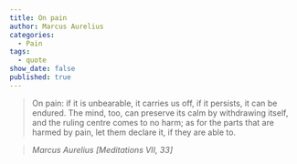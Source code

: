 ```yaml
---
title: On pain
author: Marcus Aurelius
categories:
  - Pain
tags:
  - quote
show_date: false
published: true
---
```

>On pain: if it is unbearable, it carries us off, if it persists, it can be endured. The mind, too, can preserve its calm by withdrawing itself, and the ruling centre comes to no harm; as for the parts that are harmed by pain, let them declare it, if they are able to.

> <cite>Marcus Aurelius [Meditations VII, 33]</cite>
